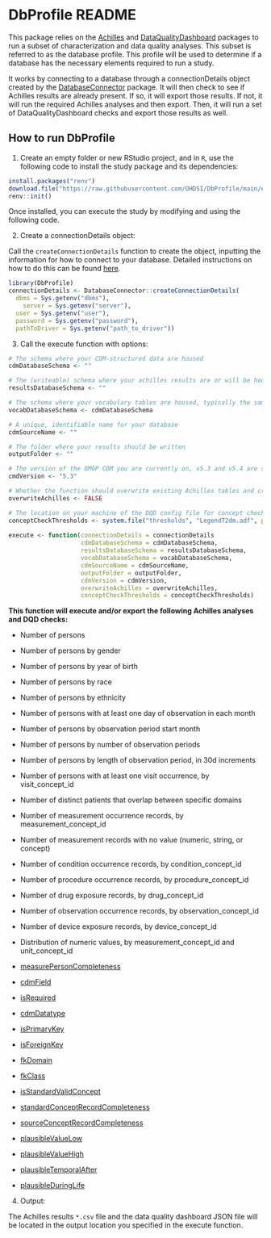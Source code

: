 # DbProfile README

This package relies on the [Achilles](https://github.com/ohdsi/Achilles) and [DataQualityDashboard](https://github.com/ohdsi/DataQualityDashboard) packages to run a subset of characterization and data quality analyses. This subset is referred to as the database profile. This profile will be used to determine if a database has the necessary elements required to run a study. 

It works by connecting to a database through a connectionDetails object created by the [DatabaseConnector](http://ohdsi.github.io/DatabaseConnector/articles/Connecting.html) package. It will then check to see if Achilles results are already present. If so, it will export those results. If not, it will run the required Achilles analyses and then export. Then, it will run a set of DataQualityDashboard checks and export those results as well.

## How to run DbProfile

1. Create an empty folder or new RStudio project, and in `R`, use the following code to install the study package and its dependencies:

  ```r
  install.packages("renv")
  download.file("https://raw.githubusercontent.com/OHDSI/DbProfile/main/extras/renv.lock", "renv.lock")
  renv::init()
  ```  

  Once installed, you can execute the study by modifying and using the following code.
  
2. Create a connectionDetails object:

  Call the `createConnectionDetails` function to create the object, inputting the information for how to connect to your database. Detailed instructions on how to do this can be found [here](http://ohdsi.github.io/DatabaseConnector/articles/Connecting.html). 

  ```r 
  library(DbProfile)
  connectionDetails <- DatabaseConnector::createConnectionDetails(
    dbms = Sys.getenv("dbms"),
      server = Sys.getenv("server"),
    user = Sys.getenv("user"),
    password = Sys.getenv("password"),
    pathToDriver = Sys.getenv("path_to_driver"))
  ```
  
3. Call the execute function with options:

  ```r
  # The schema where your CDM-structured data are housed
  cdmDatabaseSchema <- "" 
  
  # The (writeable) schema where your achilles results are or will be housed
  resultsDatabaseSchema <- ""
  
  # The schema where your vocabulary tables are housed, typically the same as the cdmDatabaseSchema
  vocabDatabaseSchema <- cdmDatabaseSchema
  
  # A unique, identifiable name for your database
  cdmSourceName <- ""
  
  # The folder where your results should be written
  outputFolder <- ""
  
  # The version of the OMOP CDM you are currently on, v5.3 and v5.4 are supported.
  cmdVersion <- "5.3"
  
  # Whether the function should overwrite existing Achilles tables and create new ones
  overwriteAchilles <- FALSE
  
  # The location on your machine of the DQD config file for concept check thresholds or "default".
  conceptCheckThresholds <- system.file("thresholds", "LegendT2dm.adf", package = "DbProfile")
    
  execute <- function(connectionDetails = connectionDetails
                      cdmDatabaseSchema = cdmDatabaseSchema,
                      resultsDatabaseSchema = resultsDatabaseSchema,
                      vocabDatabaseSchema = vocabDatabaseSchema,
                      cdmSourceName = cdmSourceName,
                      outputFolder = outputFolder,
                      cdmVersion = cdmVersion,
                      overwriteAchilles = overwriteAchilles,
                      conceptCheckThresholds = conceptCheckThresholds)
  ```


**This function will execute and/or export the following Achilles analyses and DQD checks:**

- Number of persons
- Number of persons by gender
- Number of persons by year of birth
- Number of persons by race
- Number of persons by ethnicity
- Number of persons with at least one day of observation in each month
- Number of persons by observation period start month
- Number of persons by number of observation periods
- Number of persons by length of observation period, in 30d increments
- Number of persons with at least one visit occurrence, by visit_concept_id
- Number of distinct patients that overlap between specific domains
- Number of measurement occurrence records, by measurement_concept_id
- Number of measurement records with no value (numeric, string, or concept)
- Number of condition occurrence records, by condition_concept_id
- Number of procedure occurrence records, by procedure_concept_id
- Number of drug exposure records, by drug_concept_id
- Number of observation occurrence records, by observation_concept_id
- Number of device exposure records, by device_concept_id
- Distribution of numeric values, by measurement_concept_id and unit_concept_id

- [measurePersonCompleteness](https://ohdsi.github.io/DataQualityDashboard/articles/CheckTypeDescriptions.html#measurepersoncompleteness-1)
- [cdmField](https://ohdsi.github.io/DataQualityDashboard/articles/CheckTypeDescriptions.html#cdmfield-1)
- [isRequired](https://ohdsi.github.io/DataQualityDashboard/articles/CheckTypeDescriptions.html#isrequired)
- [cdmDatatype](https://ohdsi.github.io/DataQualityDashboard/articles/CheckTypeDescriptions.html#cdmdatatype-1)
- [isPrimaryKey](https://ohdsi.github.io/DataQualityDashboard/articles/CheckTypeDescriptions.html#isprimarykey-1)
- [isForeignKey](https://ohdsi.github.io/DataQualityDashboard/articles/CheckTypeDescriptions.html#isforeignkey-1)
- [fkDomain](https://ohdsi.github.io/DataQualityDashboard/articles/CheckTypeDescriptions.html#fkdomain-1)
- [fkClass](https://ohdsi.github.io/DataQualityDashboard/articles/CheckTypeDescriptions.html#fkclass-1)
- [isStandardValidConcept](https://ohdsi.github.io/DataQualityDashboard/articles/CheckTypeDescriptions.html#isstandardvalidconcept-1)
- [standardConceptRecordCompleteness](https://ohdsi.github.io/DataQualityDashboard/articles/CheckTypeDescriptions.html#standardconceptrecordcompleteness)
- [sourceConceptRecordCompleteness](https://ohdsi.github.io/DataQualityDashboard/articles/CheckTypeDescriptions.html#sourceconceptrecordcompleteness-1)
- [plausibleValueLow](https://ohdsi.github.io/DataQualityDashboard/articles/CheckTypeDescriptions.html#plausiblevaluelow-2)
- [plausibleValueHigh](https://ohdsi.github.io/DataQualityDashboard/articles/CheckTypeDescriptions.html#plausiblevaluehigh-2)
- [plausibleTemporalAfter](https://ohdsi.github.io/DataQualityDashboard/articles/CheckTypeDescriptions.html#plausibletemporalafter-1)
- [plausibleDuringLife](https://ohdsi.github.io/DataQualityDashboard/articles/CheckTypeDescriptions.html#plausibleduringlife-1)

4. Output:

  The Achilles results `*.csv` file and the data quality dashboard JSON file will be located in the output location you specified in the execute function. 
